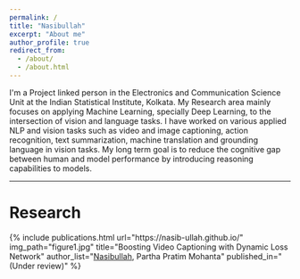```yaml
---
permalink: /
title: "Nasibullah"
excerpt: "About me"
author_profile: true
redirect_from: 
  - /about/
  - /about.html
---
```

I'm a Project linked person in the Electronics and Communication Science Unit at the Indian Statistical Institute, Kolkata. My Research area mainly focuses on applying Machine Learning, specially Deep Learning, to the intersection of vision and language tasks. I have worked on various applied NLP and vision tasks such as video and image captioning, action recognition, text summarization, machine translation and grounding language in vision tasks. My long term goal is to reduce the cognitive gap between human and model performance by introducing reasoning capabilities to models. 


---

Research
======
<table style="border: none">  
	{%  include publications.html
        url="https://nasib-ullah.github.io/"
		img_path="figure1.jpg"
		title="Boosting Video Captioning with Dynamic Loss Network"
		author_list="<u>Nasibullah</u>, Partha Pratim Mohanta"
		published_in="(Under review)"
	%}
</table><br>






